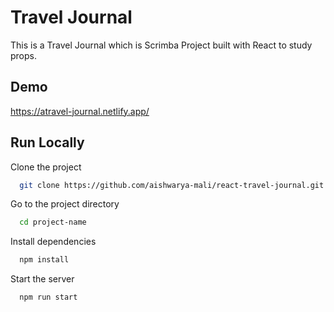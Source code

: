 
# Travel Journal

This is a Travel Journal which is Scrimba Project built with React to study props.

## Demo

https://atravel-journal.netlify.app/


## Run Locally

Clone the project

```bash
  git clone https://github.com/aishwarya-mali/react-travel-journal.git
```

Go to the project directory

```bash
  cd project-name
```

Install dependencies

```bash
  npm install
```

Start the server

```bash
  npm run start
```
